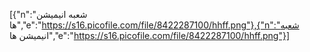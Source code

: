 [{"n":"شعبه انیمیشن ها","e":"https://s16.picofile.com/file/8422287100/hhff.png"},{"n":"شعبه انیمیشن ها","e":"https://s16.picofile.com/file/8422287100/hhff.png"}]
